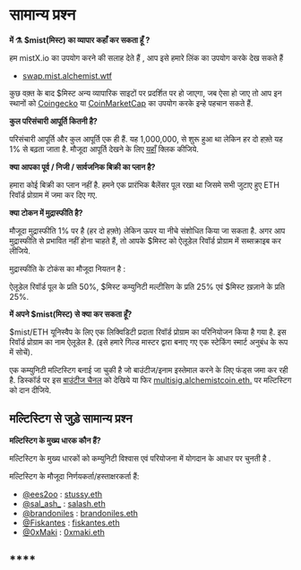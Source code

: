 # सामान्य प्रश्न

**में ⚗️ $mist\(मिस्ट\) का व्यापार कहाँ कर सकता हूँ ?**

हम mistX.io का उपयोग करने की सलाह देते हैं , आप इसे हमारे लिंक का उपयोग करके देख सकते हैं

* [swap.mist.alchemist.wtf](http://swap.mist.alchemist.wtf/)

कुछ वक़्त के बाद $मिस्ट अन्य व्यापारिक साइटों पर प्रदर्शित पर हो जाएगा, जब ऐसा हो जाए तो आप इन स्थानों को [Coingecko](https://www.coingecko.com/en/coins/alchemist) या [CoinMarketCap](https://coinmarketcap.com/currencies/alchemist/)  का उपयोग करके इन्हे पहचान सकते हैं.

**कुल परिसंचारी आपूर्ति कितनी है?**

परिसंचारी आपूर्ति और कुल आपूर्ति एक ही हैं. यह 1,000,000, से शुरू हुआ था लेकिन हर दो हफ़्ते यह 1% से बढ़ता जाता है. मौजूदा आपूर्ति देखने के लिए [यहाँ](https://etherscan.io/token/0x88acdd2a6425c3faae4bc9650fd7e27e0bebb7ab) क्लिक कीजिये.

**क्या आपका पूर्व / निजी / सार्वजनिक बिक्री का प्लान है?**

हमारा कोई बिक्री का प्लान नहीं है. हमने एक प्रारंभिक बैलेंसर पूल रखा था जिसमे सभी जुटाए हुए ETH रिवॉर्ड प्रोग्राम में जमा कर दिए गए.

**क्या टोकन में मुद्रास्फीति है?**

मौजूदा मुद्रास्फीति 1% पर है \(हर दो हफ़्ते\) लेकिन ऊपर या नीचे संशोधित किया जा सकता है. अगर आप मुद्रास्फीति से प्रभावित नहीं होना चाहते हैं, तो आपके $मिस्ट को ऐलूडेल रिवॉर्ड प्रोग्राम में सब्सक्राइब कर लीजिये.

मुद्रास्फीति के टोकंस का मौजूदा नियतन है :

ऐलूडेल रिवॉर्ड पूल के प्रति 50%, $मिस्ट कम्युनिटी मल्टीसिग के प्रति 25% एवं $मिस्ट ख़ज़ाने के प्रति 25%.

**में अपने $mist\(मिस्ट\) से क्या कर सकता हूँ?**

$mist/ETH यूनिस्वैप के लिए एक लिक्विडिटी प्रदाता रिवॉर्ड प्रोग्राम का परिनियोजन किया है गया है. इस रिवॉर्ड प्रोग्राम का नाम ऐलूडेल है. \(इसे हमारे गिल्ड मास्टर द्वारा बनाए गए एक स्टेकिंग स्मार्ट अनुबंध के रूप में सोचें\).

एक कम्युनिटी मल्टिस्टिग बनाई जा चुकी है जो बाउंटीज/इनाम इस्तेमाल करने के लिए फंड्स जमा कर रही है. डिस्कॉर्ड पर इस [बाउंटीज चैनल](https://discord.gg/92hQDCw25u) को देखिये या फिर [multisig.alchemistcoin.eth.](https://etherscan.io/address/multisig.alchemistcoin.eth) पर मल्टिस्टिग को दान दीजिये.

## **मल्टिस्टिग से जुड़े सामान्य प्रश्न**

**मल्टिस्टिग के मुख्य धारक कौन हैं?**

मल्टिस्टिग के मुख्य धारकों को कम्युनिटी विश्वास एवं परियोजना में योगदान के आधार पर चुनती है .

मल्टिस्टिग के मौजूदा निर्णयकर्ता/हस्ताक्षरकर्ता हैं:

* [@ees2oo](https://twitter.com/ees2oo) : [stussy.eth](https://etherscan.io/address/stussy.eth)
* [@sal_ash_](https://twitter.com/sal_ash_) : [salash.eth](https://etherscan.io/address/salash.eth)
* [@brandoniles](https://twitter.com/brandoniles) : [brandoniles.eth](https://etherscan.io/address/brandoniles.eth)
* [@Fiskantes](https://twitter.com/Fiskantes) : [fiskantes.eth](https://etherscan.io/address/fiskantes.eth)
* [@0xMaki](https://twitter.com/0xMaki) : [0xmaki.eth](https://etherscan.io/address/0xmaki.eth)

## \*\*\*\*



